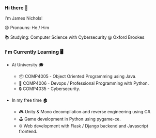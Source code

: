 ### Hi there 👋
I'm James Nichols!

😄 Pronouns: He / Him

📚 Studying: Computer Science with Cybersecurity @ Oxford Brookes

### I'm Currently Learning 🖥️
- At University 🎓
  - 📦 COMP4005 - Object Oriented Programming using Java.
  - 👥 COMP4006 - Devops / Professional Programming with Python.
  - 🔒 COMP4035 - Cybersecurity.

- In my free time 🏠
  - 🎮 Unity & Mono decompilation and reverse engineering using C#.
  - 🕹️ Game development in Python using pygame-ce.
  - 🌐 Web development with Flask / Django backend and Javascript frontend.
